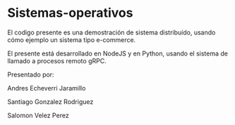# Sistemas-operativos

El codigo presente es una demostración de sistema distribuído, usando cómo ejemplo un sistema tipo e-commerce.


El presente está desarrollado en NodeJS y en Python, usando el sistema de llamado a procesos remoto gRPC.



Presentado por:

Andres Echeverri Jaramillo

Santiago Gonzalez Rodriguez

Salomon Velez Perez
